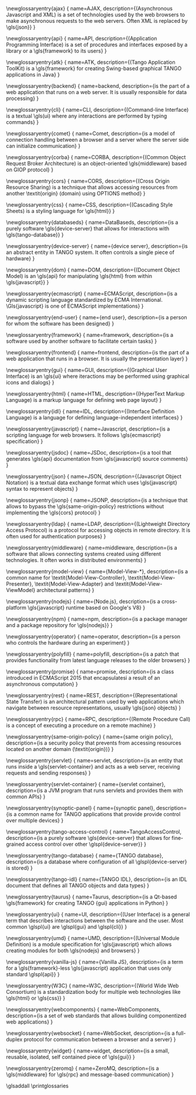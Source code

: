 
\newglossaryentry{ajax}
{
  name=AJAX,
  description={(Asynchronous Javascript and XML) is a set of technologies used
    by the web browsers to make asynchronous requests to the web servers. Often
    XML is replaced by \gls{json}}
}

\newglossaryentry{api}
{
  name=API,
  description={(Application Programming Interface) is a set of procedures and
    interfaces exposed by a library or a \gls{framework} to its users}
}

\newglossaryentry{atk}
{
  name=ATK,
  description={(Tango Application ToolKit) is a \gls{framework} for creating
  Swing-based graphical TANGO applications in Java}
}

\newglossaryentry{backend}
{
  name=backend,
  description={is the part of a web application that runs on a web server.
    It is usually responsible for data processing}
}

\newglossaryentry{cli}
{
  name=CLI,
  description={(Command-line Interface) is a textual \gls(ui) where any
    interactions are performed by typing commands}
}

\newglossaryentry{comet}
{
  name=Comet,
  description={is a model of connection handling between a browser and a
  server where the server side can initialize communication}
}

\newglossaryentry{corba}
{
  name=CORBA,
  description={(Common Object Request Broker Architecture) is an
    object-oriented \gls{middleware} based on GIOP protocol}
}

\newglossaryentry{cors}
{
  name=CORS,
  description={(Cross Origin Resource Sharing) is a technique that allows
    accessing resources from another \textit{origin} (domain) using
    OPTIONS method}
}

\newglossaryentry{css}
{
  name=CSS,
  description={(Cascading Style Sheets) is a styling language for \gls{html}}
}

\newglossaryentry{databaseds}
{
  name=DataBaseds,
  description={is a purely software \gls{device-server} that allows for
  interactions with \gls{tango-database}}
}

\newglossaryentry{device-server}
{
  name={device server},
  description={is an abstract entity in TANGO system. It often controls a
    single piece of hardware}
}

\newglossaryentry{dom}
{
  name=DOM,
  description={(Document Object Model) is an \gls{api} for manipulating
  \gls{html} from within \gls{javascript}}
}

\newglossaryentry{ecmascript}
{
  name=ECMAScript,
  description={is a dynamic scripting language standardized by ECMA
    International. \Gls{javascript} is one of ECMAScript implementations}
}

\newglossaryentry{end-user}
{
  name={end user},
  description={is a person for whom the software has been designed}
}

\newglossaryentry{framework}
{
  name=framework,
  description={is a software used by another software to facilitate certain
    tasks}
}

\newglossaryentry{frontend}
{
  name=frontend,
  description={is the part of a web application that runs in a browser. It is
    usually the presentation layer}
}

\newglossaryentry{gui}
{
  name=GUI,
  description={(Graphical User Interface) is an \gls{ui} where iteractions may
    be performed using graphical icons and dialogs}
}

\newglossaryentry{html}
{
  name=HTML,
  description={(HyperText Markup Language) is a markup language for defining
    web page layout}
}

\newglossaryentry{idl}
{
  name=IDL,
  description={(Interface Definition Language) is a language for defining
    language-independent interfaces}
}

\newglossaryentry{javascript}
{
  name=Javascript,
  description={is a scripting language for web browsers. It follows
    \gls{ecmascript} specification}
}

\newglossaryentry{jsdoc}
{
  name=JSDoc,
  description={is a tool that generates \gls{api} documentation from
    \gls{javascript} source comments}
}

\newglossaryentry{json}
{
  name=JSON,
  description={(Javascript Object Notation) is a textual data exchange format
    which uses \gls{javascript} syntax to represent objects}
}

\newglossaryentry{jsonp}
{
  name=JSONP,
  description={is a technique that allows to bypass the
    \gls{same-origin-policy} restrictions without implementing the \gls{cors}
    protocol}
}

\newglossaryentry{ldap}
{
  name=LDAP,
  description={(Lightweight Directory Access Protocol) is a protocol for
    accessing objects in remote directory. It is often used for authentication
    purposes}
}

\newglossaryentry{middleware}
{
  name=middleware,
  description={is a software that allows connecting systems created using
    different technologies. It often works in distributed environments}
}

\newglossaryentry{model-view}
{
  name={Model-View-*},
  description={is a common name for \textit{Model-View-Controller},
    \textit{Model-View-Presenter}, \textit{Model-View-Adapter} and
    \textit{Model-View-ViewModel} architectural patterns}
}

\newglossaryentry{nodejs}
{
  name={Node.js},
  description={is a cross-platform \gls{javascript} runtime based on
    Google's V8}
}

\newglossaryentry{npm}
{
  name=npm,
  description={is a package manager and a package repository for \gls{nodejs}}
}

\newglossaryentry{operator}
{
  name=operator,
  description={is a person who controls the hardware during an experiment}
}

\newglossaryentry{polyfill}
{
  name=polyfill,
  description={is a patch that provides functionality from latest
    language releases to the older browsers}
}

\newglossaryentry{promise}
{
  name=promise,
  description={is a class introduced in ECMAScript 2015 that encapsulatesi a
    result of an asynchronous computation}
}

\newglossaryentry{rest}
{
  name=REST,
  description={(Representational State Transfer) is an architectural pattern
    used by web applications which navigate between resource representations,
    usually \gls{json} objects}
}

\newglossaryentry{rpc}
{
  name=RPC,
  description={(Remote Procedure Call) is a concept of executing a procedure on
    a remote machine}
}

\newglossaryentry{same-origin-policy}
{
  name={same origin policy},
  description={is a security policy that prevents from accessing resources
    located on another domain (\textit{origin})}
}

\newglossaryentry{servlet}
{
  name=servlet,
  description={is an entity that runs inside a \gls{servlet-container} and
    acts as a web server, receiving requests and sending responses}
}

\newglossaryentry{servlet-container}
{
  name={servlet container},
  description={is a JVM program that runs servlets and provides them with
    common APIs}
}

\newglossaryentry{synoptic-panel}
{
  name={synoptic panel},
  description={is a common name for TANGO applications that provide provide
    control over multiple devices}
}

\newglossaryentry{tango-access-control}
{
  name=TangoAccessControl,
  description={is a purely software \gls{device-server} that allows for
    fine-grained access control over other \glspl{device-server}}
}

\newglossaryentry{tango-database}
{
  name={TANGO database},
  description={is a database where configuration of all  \glspl{device-server}
    is stored}
}

\newglossaryentry{tango-idl}
{
  name={TANGO IDL},
  description={is an IDL document that defines all TANGO objects and data
    types}
}

\newglossaryentry{taurus}
{
  name=Taurus,
  description={is a Qt-based \gls{framework} for creating TANGO
    \{gui} applications in Python}
}

\newglossaryentry{ui}
{
  name=UI,
  description={(User Interface) is a general term that describes interactions
    between the software and the user. Most common \glspl{ui} are \glspl{gui}
    and \glspl{cli}}
}

\newglossaryentry{umd}
{
  name=UMD,
  description={(Universal Module Definition) is a module specification for
    \gls{javascript} which allows creating modules for both \gls{nodejs} and
    browsers}
}

\newglossaryentry{vanilla-js}
{
  name={Vanilla JS},
  description={is a term for a \gls{framework}-less \gls{javascript}
    application that uses only standard \glspl{api}}
}

\newglossaryentry{W3C}
{
  name=W3C,
  description={(World Wide Web Consortium) is a standardization body for
    multiple web technologies like \gls{html} or \gls{css}}
}

\newglossaryentry{webcomponents}
{
  name=WebComponents,
  description={is a set of web standards that allows building componentized
    web applications}
}

\newglossaryentry{websocket}
{
  name=WebSocket,
  description={is a full-duplex protocol for communication between a browser
    and a server}
}

\newglossaryentry{widget}
{
  name=widget,
  description={is a small, reusable, isolated, self contained piece of
    \gls{gui}}
}

\newglossaryentry{zeromq}
{
  name=ZeroMQ,
  description={is a \gls{middleware} for \gls{rpc} and message-based
    communication}
}

\glsaddall
\printglossaries
